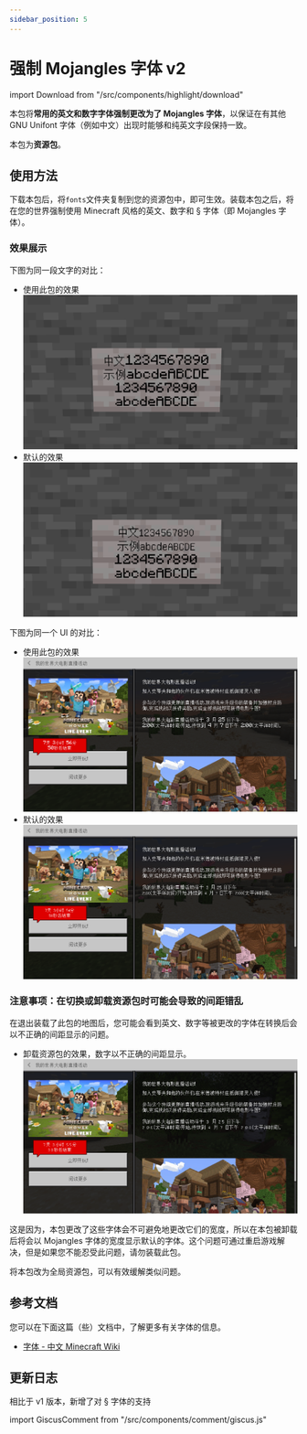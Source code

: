 ```yaml
---
sidebar_position: 5
---
```


# 强制 Mojangles 字体 v2

import Download from "/src/components/highlight/download"

<Download url="https://app.nekodrive.net/s/0PnSG"/>

本包将**常用的英文和数字字体强制更改为了 Mojangles 字体**，以保证在有其他 GNU Unifont 字体（例如中文）出现时能够和纯英文字段保持一致。

本包为**资源包**。

## 使用方法

下载本包后，将`fonts`文件夹复制到您的资源包中，即可生效。装载本包之后，将在您的世界强制使用 Minecraft 风格的英文、数字和 § 字体（即 Mojangles 字体）。

### 效果展示

下图为同一段文字的对比：

- 使用此包的效果
  ![1](./img/force_mojangles/1.png)
- 默认的效果
  ![2](./img/force_mojangles/2.png)

下图为同一个 UI 的对比：

- 使用此包的效果
  ![3](./img/force_mojangles/3.png)
- 默认的效果
  ![4](./img/force_mojangles/4.png)

### 注意事项：在切换或卸载资源包时可能会导致的间距错乱

在退出装载了此包的地图后，您可能会看到英文、数字等被更改的字体在转换后会以不正确的间距显示的问题。

- 卸载资源包的效果，数字以不正确的间距显示。
  ![5](./img/force_mojangles/5.png)

这是因为，本包更改了这些字体会不可避免地更改它们的宽度，所以在本包被卸载后将会以 Mojangles 字体的宽度显示默认的字体。这个问题可通过重启游戏解决，但是如果您不能忍受此问题，请勿装载此包。

将本包改为全局资源包，可以有效缓解类似问题。

## 参考文档

您可以在下面这篇（些）文档中，了解更多有关字体的信息。

- [字体 - 中文 Minecraft Wiki](https://zh.minecraft.wiki/w/字体)

## 更新日志

相比于 v1 版本，新增了对 § 字体的支持

import GiscusComment from "/src/components/comment/giscus.js"

<GiscusComment/>
